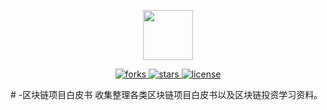 <p align="center">
    <img src="https://avatars2.githubusercontent.com/u/6982081?s=460&v=4"
         height="80" width="80">
</p>

<p align="center">
    <a href="https://github.com/ChinaKingKong/BlockChain/network">
        <img src="https://img.shields.io/github/forks/ChinaKingKong/BlockChain.svg"
             alt="forks">
    </a>
    <a href="https://github.com/ChinaKingKong/BlockChain/stargazers">
        <img src="https://img.shields.io/github/stars/ChinaKingKong/BlockChain.svg"
             alt="stars">
    </a>
    <a href="./LICENSE.md">
        <img src="https://img.shields.io/badge/license-GNU-blue.svg"
             alt="license">
    </a>
</p>
# -区块链项目白皮书
收集整理各类区块链项目白皮书以及区块链投资学习资料。
